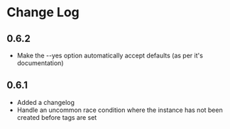 # Change Log

## 0.6.2

* Make the --yes option automatically accept defaults (as per it's documentation)

## 0.6.1

* Added a changelog
* Handle an uncommon race condition where the instance has not been created before tags are set
